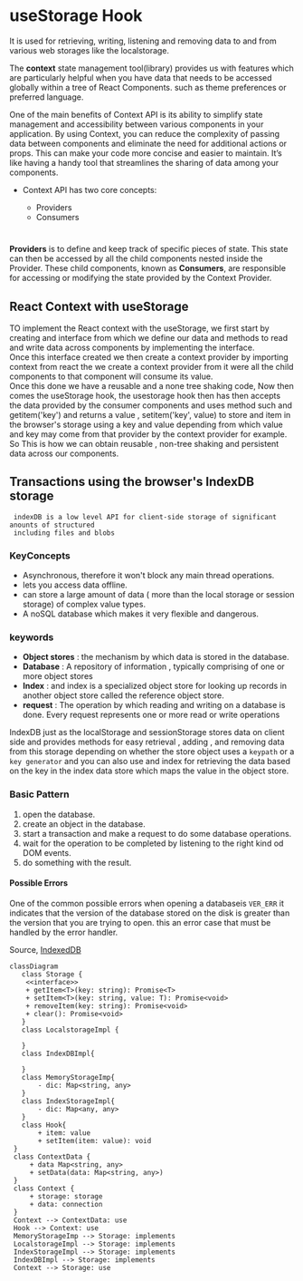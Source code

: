 # useStorage Hook

It is used for retrieving, writing, listening and removing data to and from various web storages like the localstorage.<br>

The **context** state management tool(library) provides us with features which are particularly helpful when you have data that needs to be accessed globally within a tree of React Components. such as theme preferences or preferred language.

One of the main benefits of Context API is its ability to simplify state management and accessibility between various components in your application. By using Context, you can reduce the complexity of passing data between components and eliminate the need for additional actions or props. This can make your code more concise and easier to maintain. It’s like having a handy tool that streamlines the sharing of data among your components.

* Context API has two core concepts:

  - Providers
  - Consumers
  #

**Providers** is to define and keep track of specific pieces of state. This state can then be accessed by all the child components nested inside the Provider. These child components, known as **Consumers**, are responsible for accessing or modifying the state provided by the Context Provider.


## React Context with useStorage


TO implement the React context with the useStorage, we first start by creating and interface from which we define our data
and methods to read and write data across components by implementing the interface.<br>
Once this interface created we then create a context provider by importing context from react the we create a context provider from
it were all the child components to that component will consume its value.<br>
Once this done we have a reusable and a none tree shaking code, Now then comes the useStorage hook, the usestorage hook then
has then accepts the data provided by the consumer components and uses method such and getitem('key') and returns a value , setitem('key', value)
to store and item in the browser's storage using a key and value depending from which value and key may come from that provider by the
context provider for example.
So This is how we can obtain reusable , non-tree shaking and persistent data across our components.<br>

## Transactions using the browser's IndexDB storage
     indexDB is a low level API for client-side storage of significant anounts of structured
     including files and blobs

### KeyConcepts
+ Asynchronous, therefore it won't block any main thread operations.
+ lets you access data offline.
+ can store a large amount of data ( more than the local storage or session storage) of complex value types.
+ A noSQL database which makes it very flexible and dangerous.

### keywords
+ **Object stores** : the mechanism by which data is stored in the database.
+ **Database** : A repository of information , typically comprising of one or more object stores
+ **Index** :  and index is a specialized object store for looking up records in another object store called the reference object store.
+ **request** : The operation by which reading and writing on a database is done. Every request represents one or more read or write operations

IndexDB just as the localStorage and sessionStorage stores data on client side and provides methods for easy retrieval , adding , and removing data from this storage
depending on whether the store object uses a ```keypath``` or a ``` key generator``` and you can also use and index for retrieving the data based on the key in the index data store which
maps the value in the object store.

### Basic Pattern
1. open the database.
2. create an object in the database.
3. start a transaction and make a request to do some database operations.
4. wait for the operation to be completed by listening to the right kind od DOM events.
5. do something with the result.

#### Possible Errors
One of the common possible errors when opening a databaseis ```VER_ERR``` it indicates that the version of the database stored on the
disk is greater than the version that you are trying to open. this an error case that must be handled by the
error handler.

Source, [IndexedDB](https://developer.mozilla.org/en-US/docs/Web/API/IndexedDB_API/Using_IndexedDB
)
 ```mermaid
 classDiagram
    class Storage {
     <<interface>>
     + getItem<T>(key: string): Promise<T>
     + setItem<T>(key: string, value: T): Promise<void>
     + removeItem(key: string): Promise<void>
     + clear(): Promise<void>
    }
    class LocalstorageImpl {

    }
    class IndexDBImpl{

    }
    class MemoryStorageImp{
        - dic: Map<string, any>
    }
    class IndexStorageImpl{
        - dic: Map<any, any>
    }
    class Hook{
        + item: value
        + setItem(item: value): void
  }
  class ContextData {
      + data Map<string, any>
      + setData(data: Map<string, any>)
  }
  class Context {
      + storage: storage
      + data: connection
  }
  Context --> ContextData: use
  Hook --> Context: use
  MemoryStorageImp --> Storage: implements
  LocalstorageImpl --> Storage: implements
  IndexStorageImpl --> Storage: implements
  IndexDBImpl --> Storage: implements
  Context --> Storage: use
 ```